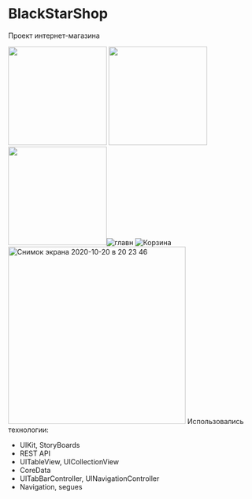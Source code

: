 # BlackStarShop
Проект интернет-магазина 

<img src = "https://user-images.githubusercontent.com/61459681/111063925-4b7df580-84c2-11eb-853c-262774e55974.jpg" width = "200">    <img src = https://user-images.githubusercontent.com/61459681/111063926-4caf2280-84c2-11eb-8e2e-981a2f733901.jpg width = "200">    <img src = "user-images.githubusercontent.com/61459681/111064018-dfe85800-84c2-11eb-9f75-2aaecba0f11c.jpg" width = "200">![главн](https://user-images.githubusercontent.com/61459681/111063925-4b7df580-84c2-11eb-853c-262774e55974.jpg)
![Корзина](https://user-images.githubusercontent.com/61459681/111063926-4caf2280-84c2-11eb-8e2e-981a2f733901.jpg)
<img width="360" alt="Снимок экрана 2020-10-20 в 20 23 46" src="https://user-images.githubusercontent.com/61459681/111063928-4f117c80-84c2-11eb-80cb-7fee07252e5f.png">
Использовались технологии:
* UIKit, StoryBoards
* REST API
* UITableView, UICollectionView
* CoreData
* UITabBarController, UINavigationController
* Navigation, segues
